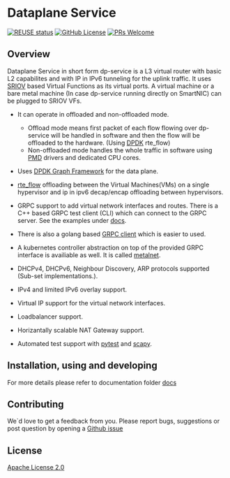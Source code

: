 # Dataplane Service

[![REUSE status](https://api.reuse.software/badge/github.com/ironcore-dev/dpservice)](https://api.reuse.software/info/github.com/ironcore-dev/dpservice)
[![GitHub License](https://img.shields.io/static/v1?label=License&message=Apache-2.0&color=blue)](LICENSE)
[![PRs Welcome](https://img.shields.io/badge/PRs-welcome-brightgreen.svg)](https://makeapullrequest.com)

## Overview

Dataplane Service in short form dp-service is a L3 virtual router with basic L2 capabilites and with IP in IPv6 tunneling for the uplink traffic. It uses [SRIOV](https://en.wikipedia.org/wiki/Single-root_input/output_virtualization) based Virtual Functions as its virtual ports. A virtual machine or a bare metal machine (In case dp-service running directly on SmartNIC) can be plugged to SRIOV VFs.

- It can operate in offloaded and non-offloaded mode.
  - Offload mode means first packet of each flow flowing over dp-service will be handled in software and then the flow will be offloaded to the hardware. (Using [DPDK](https://core.dpdk.org/doc/) rte_flow)
  - Non-offloaded mode handles the whole traffic in software using [PMD](https://doc.dpdk.org/guides/prog_guide/poll_mode_drv.html) drivers and dedicated CPU cores.

- Uses [DPDK Graph Framework](https://doc.dpdk.org/guides/prog_guide/graph_lib.html) for the data plane.
- [rte_flow](https://doc.dpdk.org/guides/prog_guide/rte_flow.html) offloading between the Virtual Machines(VMs) on a single hypervisor and ip in ipv6 decap/encap offloading between hypervisors.
- GRPC support to add virtual network interfaces and routes. There is a C++ based GRPC
  test client (CLI) which can connect to the GRPC server. See the examples under [docs](/docs).
- There is also a golang based [GRPC client](https://github.com/ironcore-dev/dpservice/tree/main/cli/dpservice-cli) which is easier to used.
- A kubernetes controller abstraction on top of the provided GRPC interface is availiable as well. It is called [metalnet](https://github.com/ironcore-dev/metalnet).
- DHCPv4, DHCPv6, Neighbour Discovery, ARP protocols supported (Sub-set implementations.).
- IPv4 and limited IPv6 overlay support.
- Virtual IP support for the virtual network interfaces.
- Loadbalancer support.
- Horizantally scalable NAT Gateway support.
- Automated test support with [pytest](https://docs.pytest.org/) and [scapy](https://scapy.net/).

## Installation, using and developing

For more details please refer to documentation folder [docs](/docs)

## Contributing

We`d love to get a feedback from you.
Please report bugs, suggestions or post question by opening a [Github issue](https://github.com/ironcore-dev/dpservice/issues)

## License

[Apache License 2.0](/LICENSE)
